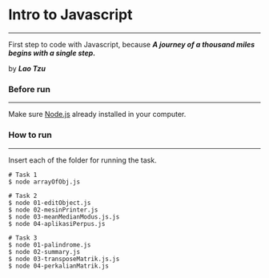 # Intro to Javascript
---------------------------------------
First step to code with Javascript, because ***A journey of a thousand miles begins with a single step.***

by ***Lao Tzu***


### Before run
---------------------------------------
Make sure [Node.js](https://nodejs.org/en/) already installed in your computer.


### How to run
---------------------------------------
Insert each of the folder for running the task.

```
# Task 1
$ node arrayOfObj.js

# Task 2
$ node 01-editObject.js
$ node 02-mesinPrinter.js
$ node 03-meanMedianModus.js.js
$ node 04-aplikasiPerpus.js

# Task 3
$ node 01-palindrome.js
$ node 02-summary.js
$ node 03-transposeMatrik.js.js
$ node 04-perkalianMatrik.js
```